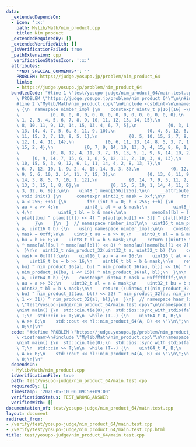 ```yaml
---
data:
  _extendedDependsOn:
  - icon: ':x:'
    path: Mylib/Math/nim_product.cpp
    title: Nim product
  _extendedRequiredBy: []
  _extendedVerifiedWith: []
  _isVerificationFailed: true
  _pathExtension: cpp
  _verificationStatusIcon: ':x:'
  attributes:
    '*NOT_SPECIAL_COMMENTS*': ''
    PROBLEM: https://judge.yosupo.jp/problem/nim_product_64
    links:
    - https://judge.yosupo.jp/problem/nim_product_64
  bundledCode: "#line 1 \"test/yosupo-judge/nim_product_64/main.test.cpp\"\n#define\
    \ PROBLEM \"https://judge.yosupo.jp/problem/nim_product_64\"\n\n#include <iostream>\n\
    #line 2 \"Mylib/Math/nim_product.cpp\"\n#include <cstdint>\n\nnamespace haar_lib\
    \ {\n  namespace nimber_impl {\n    constexpr uint8_t p[16][16] =\n        {\n\
    \            {0, 0, 0, 0, 0, 0, 0, 0, 0, 0, 0, 0, 0, 0, 0, 0},\n            {0,\
    \ 1, 2, 3, 4, 5, 6, 7, 8, 9, 10, 11, 12, 13, 14, 15},\n            {0, 2, 3, 1,\
    \ 8, 10, 11, 9, 12, 14, 15, 13, 4, 6, 7, 5},\n            {0, 3, 1, 2, 12, 15,\
    \ 13, 14, 4, 7, 5, 6, 8, 11, 9, 10},\n            {0, 4, 8, 12, 6, 2, 14, 10,\
    \ 11, 15, 3, 7, 13, 9, 5, 1},\n            {0, 5, 10, 15, 2, 7, 8, 13, 3, 6, 9,\
    \ 12, 1, 4, 11, 14},\n            {0, 6, 11, 13, 14, 8, 5, 3, 7, 1, 12, 10, 9,\
    \ 15, 2, 4},\n            {0, 7, 9, 14, 10, 13, 3, 4, 15, 8, 6, 1, 5, 2, 12, 11},\n\
    \            {0, 8, 12, 4, 11, 3, 7, 15, 13, 5, 1, 9, 6, 14, 10, 2},\n       \
    \     {0, 9, 14, 7, 15, 6, 1, 8, 5, 12, 11, 2, 10, 3, 4, 13},\n            {0,\
    \ 10, 15, 5, 3, 9, 12, 6, 1, 11, 14, 4, 2, 8, 13, 7},\n            {0, 11, 13,\
    \ 6, 7, 12, 10, 1, 9, 2, 4, 15, 14, 5, 3, 8},\n            {0, 12, 4, 8, 13, 1,\
    \ 9, 5, 6, 10, 2, 14, 11, 7, 15, 3},\n            {0, 13, 6, 11, 9, 4, 15, 2,\
    \ 14, 3, 8, 5, 7, 10, 1, 12},\n            {0, 14, 7, 9, 5, 11, 2, 12, 10, 4,\
    \ 13, 3, 15, 1, 8, 6},\n            {0, 15, 5, 10, 1, 14, 4, 11, 2, 13, 7, 8,\
    \ 3, 12, 6, 9}};\n\n    uint8_t memo[256][256];\n\n    __attribute__((constructor))\
    \ void init() {\n      constexpr uint32_t mask = 0xf;\n\n      for (int a = 0;\
    \ a < 256; ++a) {\n        for (int b = 0; b < 256; ++b) {\n          uint8_t\
    \ au = a >> 4;\n          uint8_t al = a & mask;\n          uint8_t bu = b >>\
    \ 4;\n          uint8_t bl = b & mask;\n\n          memo[a][b] = ((p[au][bu] ^\
    \ p[al][bu] ^ p[au][bl]) << 4) ^ p[au][p[bu][1 << 3]] ^ p[al][bl];\n        }\n\
    \      }\n    }\n  }  // namespace nimber_impl\n\n  uint16_t nim_product_16(uint16_t\
    \ a, uint16_t b) {\n    using namespace nimber_impl;\n\n    constexpr uint16_t\
    \ mask = 0xff;\n\n    uint8_t au = a >> 8;\n    uint8_t al = a & mask;\n    uint8_t\
    \ bu = b >> 8;\n    uint8_t bl = b & mask;\n\n    return ((uint16_t)(memo[au][bu]\
    \ ^ memo[al][bu] ^ memo[au][bl]) << 8) ^ memo[au][memo[bu][1 << 7]] ^ memo[al][bl];\n\
    \  }\n\n  uint32_t nim_product_32(uint32_t a, uint32_t b) {\n    constexpr uint32_t\
    \ mask = 0xffff;\n\n    uint16_t au = a >> 16;\n    uint16_t al = a & mask;\n\
    \    uint16_t bu = b >> 16;\n    uint16_t bl = b & mask;\n\n    return ((uint32_t)(nim_product_16(au,\
    \ bu) ^ nim_product_16(al, bu) ^ nim_product_16(au, bl)) << 16) ^ nim_product_16(au,\
    \ nim_product_16(bu, 1 << 15)) ^ nim_product_16(al, bl);\n  }\n\n  uint64_t nim_product_64(uint64_t\
    \ a, uint64_t b) {\n    constexpr uint64_t mask = 0xffffffff;\n\n    uint32_t\
    \ au = a >> 32;\n    uint32_t al = a & mask;\n    uint32_t bu = b >> 32;\n   \
    \ uint32_t bl = b & mask;\n\n    return ((uint64_t)(nim_product_32(au, bu) ^ nim_product_32(al,\
    \ bu) ^ nim_product_32(au, bl)) << 32) ^ nim_product_32(au, nim_product_32(bu,\
    \ 1 << 31)) ^ nim_product_32(al, bl);\n  }\n}  // namespace haar_lib\n#line 5\
    \ \"test/yosupo-judge/nim_product_64/main.test.cpp\"\n\nnamespace hl = haar_lib;\n\
    \nint main() {\n  std::cin.tie(0);\n  std::ios::sync_with_stdio(false);\n\n  int\
    \ T;\n  std::cin >> T;\n\n  while (T--) {\n    uint64_t A, B;\n    std::cin >>\
    \ A >> B;\n    std::cout << hl::nim_product_64(A, B) << \"\\n\";\n  }\n\n  return\
    \ 0;\n}\n"
  code: "#define PROBLEM \"https://judge.yosupo.jp/problem/nim_product_64\"\n\n#include\
    \ <iostream>\n#include \"Mylib/Math/nim_product.cpp\"\n\nnamespace hl = haar_lib;\n\
    \nint main() {\n  std::cin.tie(0);\n  std::ios::sync_with_stdio(false);\n\n  int\
    \ T;\n  std::cin >> T;\n\n  while (T--) {\n    uint64_t A, B;\n    std::cin >>\
    \ A >> B;\n    std::cout << hl::nim_product_64(A, B) << \"\\n\";\n  }\n\n  return\
    \ 0;\n}\n"
  dependsOn:
  - Mylib/Math/nim_product.cpp
  isVerificationFile: true
  path: test/yosupo-judge/nim_product_64/main.test.cpp
  requiredBy: []
  timestamp: '2021-05-10 06:09:59+09:00'
  verificationStatus: TEST_WRONG_ANSWER
  verifiedWith: []
documentation_of: test/yosupo-judge/nim_product_64/main.test.cpp
layout: document
redirect_from:
- /verify/test/yosupo-judge/nim_product_64/main.test.cpp
- /verify/test/yosupo-judge/nim_product_64/main.test.cpp.html
title: test/yosupo-judge/nim_product_64/main.test.cpp
---
```

